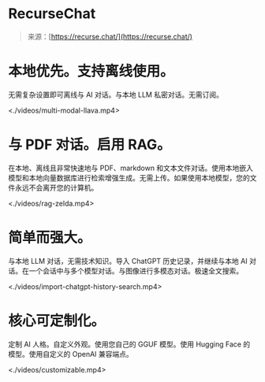 <!--yml

分类：未分类

日期：2024-05-29 13:27:56

-->

# RecurseChat

> 来源：[https://recurse.chat/](https://recurse.chat/)

# 本地优先。支持离线使用。

无需复杂设置即可离线与 AI 对话。与本地 LLM 私密对话。无需订阅。

<./videos/multi-modal-llava.mp4>

# 与 PDF 对话。启用 RAG。

在本地、离线且非常快速地与 PDF、markdown 和文本文件对话。使用本地嵌入模型和本地向量数据库进行检索增强生成。无需上传。如果使用本地模型，您的文件永远不会离开您的计算机。

<./videos/rag-zelda.mp4>

# 简单而强大。

与本地 LLM 对话，无需技术知识。导入 ChatGPT 历史记录，并继续与本地 AI 对话。在一个会话中与多个模型对话。与图像进行多模态对话。极速全文搜索。

<./videos/import-chatgpt-history-search.mp4>

# 核心可定制化。

定制 AI 人格。自定义外观。使用您自己的 GGUF 模型。使用 Hugging Face 的模型。使用自定义的 OpenAI 兼容端点。

<./videos/customizable.mp4>
